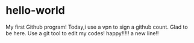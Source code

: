 # hello-world
My first Github program!
Today,i use a vpn to sign a github count.
Glad to be here.
Use a git tool to edit my codes!
happy!!!!!
a new line!!
